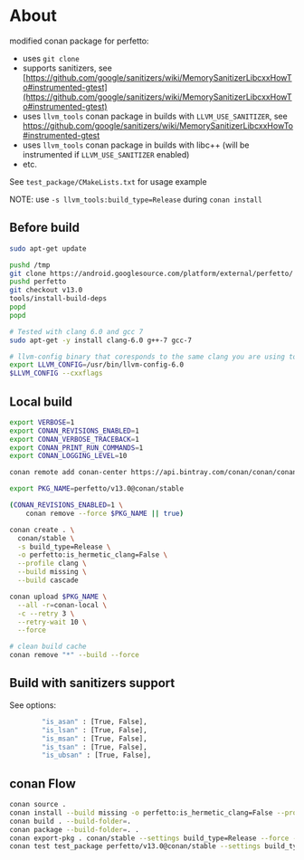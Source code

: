 # About

modified conan package for perfetto:

* uses `git clone`
* supports sanitizers, see [https://github.com/google/sanitizers/wiki/MemorySanitizerLibcxxHowTo#instrumented-gtest](https://github.com/google/sanitizers/wiki/MemorySanitizerLibcxxHowTo#instrumented-gtest)
* uses `llvm_tools` conan package in builds with `LLVM_USE_SANITIZER`, see https://github.com/google/sanitizers/wiki/MemorySanitizerLibcxxHowTo#instrumented-gtest
* uses `llvm_tools` conan package in builds with libc++ (will be instrumented if `LLVM_USE_SANITIZER` enabled)
* etc.

See `test_package/CMakeLists.txt` for usage example

NOTE: use `-s llvm_tools:build_type=Release` during `conan install`

## Before build

```bash
sudo apt-get update

pushd /tmp
git clone https://android.googlesource.com/platform/external/perfetto/
pushd perfetto
git checkout v13.0
tools/install-build-deps 
popd
popd

# Tested with clang 6.0 and gcc 7
sudo apt-get -y install clang-6.0 g++-7 gcc-7

# llvm-config binary that coresponds to the same clang you are using to compile
export LLVM_CONFIG=/usr/bin/llvm-config-6.0
$LLVM_CONFIG --cxxflags
```

## Local build

```bash
export VERBOSE=1
export CONAN_REVISIONS_ENABLED=1
export CONAN_VERBOSE_TRACEBACK=1
export CONAN_PRINT_RUN_COMMANDS=1
export CONAN_LOGGING_LEVEL=10

conan remote add conan-center https://api.bintray.com/conan/conan/conan-center False

export PKG_NAME=perfetto/v13.0@conan/stable

(CONAN_REVISIONS_ENABLED=1 \
    conan remove --force $PKG_NAME || true)

conan create . \
  conan/stable \
  -s build_type=Release \
  -o perfetto:is_hermetic_clang=False \
  --profile clang \
  --build missing \
  --build cascade

conan upload $PKG_NAME \
  --all -r=conan-local \
  -c --retry 3 \
  --retry-wait 10 \
  --force

# clean build cache
conan remove "*" --build --force
```

## Build with sanitizers support

See options:

```bash
        "is_asan" : [True, False],
        "is_lsan" : [True, False],
        "is_msan" : [True, False],
        "is_tsan" : [True, False],
        "is_ubsan" : [True, False],
```

## conan Flow

```bash
conan source .
conan install --build missing -o perfetto:is_hermetic_clang=False --profile clang -s build_type=Release .
conan build . --build-folder=.
conan package --build-folder=. .
conan export-pkg . conan/stable --settings build_type=Release --force --profile clang
conan test test_package perfetto/v13.0@conan/stable --settings build_type=Release --profile clang
```
